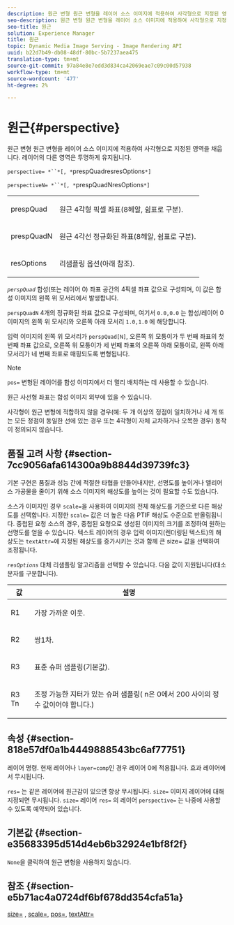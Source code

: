 ```yaml
---
description: 원근 변형 원근 변형을 레이어 소스 이미지에 적용하여 사각형으로 지정된 영역을 채웁니다. 레이어의 다른 영역은 투명하게 유지됩니다.
seo-description: 원근 변형 원근 변형을 레이어 소스 이미지에 적용하여 사각형으로 지정된 영역을 채웁니다. 레이어의 다른 영역은 투명하게 유지됩니다.
seo-title: 원근
solution: Experience Manager
title: 원근
topic: Dynamic Media Image Serving - Image Rendering API
uuid: b22d7b49-db08-48df-80bc-5b7237aea475
translation-type: tm+mt
source-git-commit: 97a84e8e7edd3d834ca42069eae7c09c00d57938
workflow-type: tm+mt
source-wordcount: '477'
ht-degree: 2%

---
```



# 원근{#perspective}

원근 변형 원근 변형을 레이어 소스 이미지에 적용하여 사각형으로 지정된 영역을 채웁니다. 레이어의 다른 영역은 투명하게 유지됩니다.

`perspective= *``*[, *`prespQuadresresOptions`*]`

`perspectiveN= *``*[, *`prespQuadNresOptions`*]`

<table id="simpletable_4BD38BBF53964F7D97B9E58914C97B3F"> 
 <tr class="strow"> 
  <td class="stentry"> <p><span class="varname"> prespQuad</span> </p></td> 
  <td class="stentry"> <p>원근 4각형 픽셀 좌표(8헤알, 쉼표로 구분). </p></td> 
 </tr> 
 <tr class="strow"> 
  <td class="stentry"> <p><span class="varname"> prespQuadN</span> </p></td> 
  <td class="stentry"> <p>원근 4각선 정규화된 좌표(8헤알, 쉼표로 구분). </p></td> 
 </tr> 
 <tr class="strow"> 
  <td class="stentry"> <p><span class="varname"> resOptions</span> </p></td> 
  <td class="stentry"> <p>리샘플링 옵션(아래 참조). </p></td> 
 </tr> 
</table>

*`perspQuad`* 합성(또는 레이어 0) 좌표 공간의 4픽셀 좌표 값으로 구성되며, 이 값은 합성 이미지의 왼쪽 위 모서리에서 발생합니다.

`perspQuadN` 4개의 정규화된 좌표 값으로 구성되며, 여기서 `0.0,0.0` 는 합성/레이어 0 이미지의 왼쪽 위 모서리와 오른쪽 아래 모서리 `1.0,1.0` 에 해당합니다.

입력 이미지의 왼쪽 위 모서리가 `perspQuad[N]`, 오른쪽 위 모퉁이가 두 번째 좌표의 첫 번째 좌표 값으로, 오른쪽 위 모퉁이가 세 번째 좌표의 오른쪽 아래 모퉁이로, 왼쪽 아래 모서리가 네 번째 좌표로 매핑되도록 변형됩니다.

>[!NOTE]
>
>`pos=` 변형된 레이어를 합성 이미지에서 더 멀리 배치하는 데 사용할 수 있습니다.

원근 사선형 좌표는 합성 이미지 외부에 있을 수 있습니다.

사각형이 원근 변형에 적합하지 않을 경우(예: 두 개 이상의 정점이 일치하거나 세 개 또는 모든 정점이 동일한 선에 있는 경우 또는 4각형이 자체 교차하거나 오목한 경우) 동작이 정의되지 않습니다.

## 품질 고려 사항 {#section-7cc9056afa614300a9b8844d39739fc3}

기본 구현은 품질과 성능 간에 적절한 타협을 만들어내지만, 선명도를 높이거나 앨리어스 가공물을 줄이기 위해 소스 이미지의 해상도를 높이는 것이 필요할 수도 있습니다.

소스가 이미지인 경우 `scale=`을 사용하여 이미지의 전체 해상도를 기준으로 다른 해상도를 선택합니다. 지정한 `scale=` 값은 더 높은 다음 PTIF 해상도 수준으로 반올림됩니다. 중첩된 요청 소스의 경우, 중첩된 요청으로 생성된 이미지의 크기를 조정하여 원하는 선명도를 얻을 수 있습니다. 텍스트 레이어의 경우 입력 이미지(렌더링된 텍스트)의 해상도는 `textAttr=`에 지정된 해상도를 증가시키는 것과 함께 큰 size= 값을 선택하여 조정됩니다.

*`resOptions`* 대체 리샘플링 알고리즘을 선택할 수 있습니다. 다음 값이 지원됩니다(대소문자를 구분합니다).

<table id="table_0F20007986324E228096888ED37219C0"> 
 <thead> 
  <tr> 
   <th class="entry"> <b> 값</b> </th> 
   <th class="entry"> <b> 설명</b> </th> 
  </tr> 
 </thead>
 <tbody> 
  <tr> 
   <td> <p> <span class="codeph"> R1</span> </p> </td> 
   <td> <p> 가장 가까운 이웃. </p> </td> 
  </tr> 
  <tr> 
   <td> <p> <span class="codeph"> R2</span> </p> </td> 
   <td> <p> 쌍1차. </p> </td> 
  </tr> 
  <tr> 
   <td> <p> <span class="codeph"> R3</span> </p> </td> 
   <td> <p> 표준 슈퍼 샘플링(기본값). </p> </td> 
  </tr> 
  <tr> 
   <td> <p> <span class="codeph">R3<span class="varname"> Tn</span></span> </p> </td> 
   <td> <p> 조정 가능한 지터가 있는 슈퍼 샘플링(<span class="varname"> n</span>은 0에서 200 사이의 정수 값이어야 합니다.) </p> </td> 
  </tr> 
 </tbody> 
</table>

## 속성 {#section-818e57df0a1b4449888543bc6af77751}

레이어 명령. 현재 레이어나 `layer=comp`인 경우 레이어 0에 적용됩니다. 효과 레이어에서 무시됩니다.

`res=` 는 같은 레이어에 원근감이 있으면 항상 무시됩니다. `size=` 이미지 레이어에 대해 지정되면 무시됩니다. `size=` 레이어 `res=` 의 레이어 `perspective=` 는 나중에 사용할 수 있도록 예약되어 있습니다.

## 기본값 {#section-e35683395d514d4eb6b32924e1bf8f2f}

`None`을 클릭하여 원근 변형을 사용하지 않습니다.

## 참조 {#section-e5b71ac4a0724df6bf678dd354cfa51a}

[size=](../../../../../is-api/http-ref/image-serving-api-ref/c-http-protocol-reference/c-data-types/r-size.md#reference-04d383f32c7b4003bed9978cb854747b) ,  [scale=](../../../../../is-api/http-ref/image-serving-api-ref/c-http-protocol-reference/c-command-reference/r-is-http-scale.md#reference-098c30cea1764f189e6f7c7e400cc065),  [pos=](../../../../../is-api/http-ref/image-serving-api-ref/c-http-protocol-reference/c-command-reference/r-pos.md#reference-65de948f4b404f1182b22119ca332143),  [textAttr=](../../../../../is-api/http-ref/image-serving-api-ref/c-http-protocol-reference/c-command-reference/r-textattr.md#reference-ff00484fa3244286abeff34911f7ec0d)
